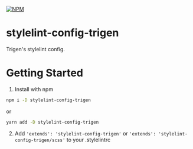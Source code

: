 [![NPM](https://nodei.co/npm/stylelint-config-trigen.png?downloads=true&downloadRank=true&stars=true)](https://nodei.co/npm/stylelint-config-trigen/)

# stylelint-config-trigen

Trigen's stylelint config.

# Getting Started

1) Install with npm
```bash
npm i -D stylelint-config-trigen
```
or
```bash
yarn add -D stylelint-config-trigen
```

2) Add `'extends': 'stylelint-config-trigen'` or `'extends': 'stylelint-config-trigen/scss'` to your .stylelintrc
